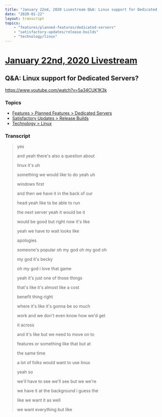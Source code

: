 ```yaml
---
title: "January 22nd, 2020 Livestream Q&A: Linux support for Dedicated Servers?"
date: "2020-01-22"
layout: transcript
topics:
    - "features/planned-features/dedicated-servers"
    - "satisfactory-updates/release-builds"
    - "technology/linux"
---
```

# [January 22nd, 2020 Livestream](../2020-01-22.md)
## Q&A: Linux support for Dedicated Servers?
https://www.youtube.com/watch?v=5a34CUK1K3k

### Topics
* [Features > Planned Features > Dedicated Servers](../topics/features/planned-features/dedicated-servers.md)
* [Satisfactory Updates > Release Builds](../topics/satisfactory-updates/release-builds.md)
* [Technology > Linux](../topics/technology/linux.md)

### Transcript

> yes
>
> and yeah there's also a question about
>
> linux it's uh
>
> something we would like to do yeah uh
>
> windows first
>
> and then we have it in the back of our
>
> head yeah like to be able to run
>
> the next server yeah it would be it
>
> would be good but right now it's like
>
> yeah we have to wait looks like
>
> apologies
>
> someone's popular oh my god oh my god oh
>
> my god it's becky
>
> oh my god i love that game
>
> yeah it's just one of those things
>
> that's like it's almost like a cost
>
> benefit thing right
>
> where it's like it's gonna be so much
>
> work and we don't even know how we'd get
>
> it across
>
> and it's like but we need to move on to
>
> features or something like that but at
>
> the same time
>
> a lot of folks would want to use linux
>
> yeah so
>
> we'll have to see we'll see but we we're
>
> we have it at the background i guess the
>
> like we want it as well
>
> we want everything but like
